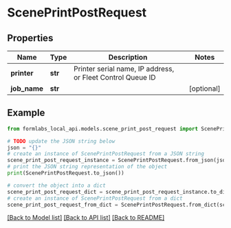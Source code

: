 # ScenePrintPostRequest


## Properties

Name | Type | Description | Notes
------------ | ------------- | ------------- | -------------
**printer** | **str** | Printer serial name, IP address, or Fleet Control Queue ID | 
**job_name** | **str** |  | [optional] 

## Example

```python
from formlabs_local_api.models.scene_print_post_request import ScenePrintPostRequest

# TODO update the JSON string below
json = "{}"
# create an instance of ScenePrintPostRequest from a JSON string
scene_print_post_request_instance = ScenePrintPostRequest.from_json(json)
# print the JSON string representation of the object
print(ScenePrintPostRequest.to_json())

# convert the object into a dict
scene_print_post_request_dict = scene_print_post_request_instance.to_dict()
# create an instance of ScenePrintPostRequest from a dict
scene_print_post_request_from_dict = ScenePrintPostRequest.from_dict(scene_print_post_request_dict)
```
[[Back to Model list]](../README.md#documentation-for-models) [[Back to API list]](../README.md#documentation-for-api-endpoints) [[Back to README]](../README.md)


